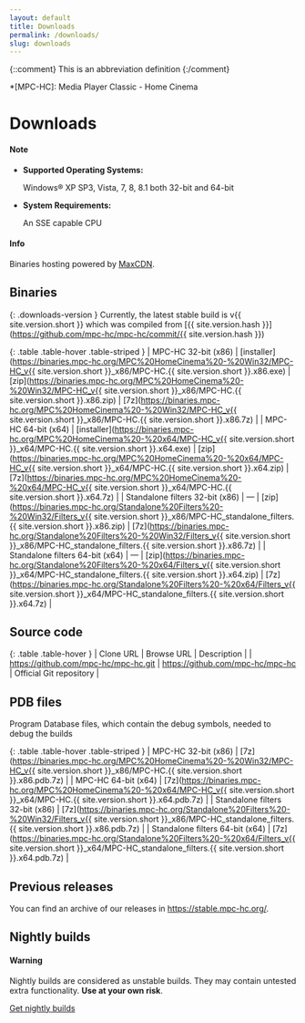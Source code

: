 ```yaml
---
layout: default
title: Downloads
permalink: /downloads/
slug: downloads
---
```


{::comment}
This is an abbreviation definition
{:/comment}

*[MPC-HC]: Media Player Classic - Home Cinema

# Downloads

<div class="alert alert-info" role="alert">
    <h4><span class="fa fa-info-circle" aria-hidden="true"></span> Note</h4>
    <ul>
        <li>
            <strong>Supported Operating Systems:</strong>
            <p>Windows® XP SP3, Vista, 7, 8, 8.1 both 32-bit and 64-bit</p>
        </li>
        <li>
            <strong>System Requirements:</strong>
            <p>An SSE capable CPU</p>
        </li>
   </ul>
</div>

<div class="alert alert-success" role="alert">
    <h4><span class="fa fa-info-circle" aria-hidden="true"></span> Info</h4>
    <p>Binaries hosting powered by <span class="fa fa-maxcdn" aria-hidden="true"></span> <a class="alert-link" href="https://www.maxcdn.com/">MaxCDN</a>.</p>
</div>


## Binaries

{: .downloads-version }
Currently, the latest stable build is v{{ site.version.short }} which was compiled from [{{ site.version.hash }}](https://github.com/mpc-hc/mpc-hc/commit/{{ site.version.hash }})

<div markdown="1" class="table-responsive">

{: .table .table-hover .table-striped }
| MPC-HC 32-bit (x86) | [installer](https://binaries.mpc-hc.org/MPC%20HomeCinema%20-%20Win32/MPC-HC_v{{ site.version.short }}_x86/MPC-HC.{{ site.version.short }}.x86.exe) | [zip](https://binaries.mpc-hc.org/MPC%20HomeCinema%20-%20Win32/MPC-HC_v{{ site.version.short }}_x86/MPC-HC.{{ site.version.short }}.x86.zip) | [7z](https://binaries.mpc-hc.org/MPC%20HomeCinema%20-%20Win32/MPC-HC_v{{ site.version.short }}_x86/MPC-HC.{{ site.version.short }}.x86.7z) |
| MPC-HC 64-bit (x64) | [installer](https://binaries.mpc-hc.org/MPC%20HomeCinema%20-%20x64/MPC-HC_v{{ site.version.short }}_x64/MPC-HC.{{ site.version.short }}.x64.exe) | [zip](https://binaries.mpc-hc.org/MPC%20HomeCinema%20-%20x64/MPC-HC_v{{ site.version.short }}_x64/MPC-HC.{{ site.version.short }}.x64.zip) | [7z](https://binaries.mpc-hc.org/MPC%20HomeCinema%20-%20x64/MPC-HC_v{{ site.version.short }}_x64/MPC-HC.{{ site.version.short }}.x64.7z) |
| Standalone filters 32-bit (x86) | — | [zip](https://binaries.mpc-hc.org/Standalone%20Filters%20-%20Win32/Filters_v{{ site.version.short }}_x86/MPC-HC_standalone_filters.{{ site.version.short }}.x86.zip) | [7z](https://binaries.mpc-hc.org/Standalone%20Filters%20-%20Win32/Filters_v{{ site.version.short }}_x86/MPC-HC_standalone_filters.{{ site.version.short }}.x86.7z) |
| Standalone filters 64-bit (x64) | — | [zip](https://binaries.mpc-hc.org/Standalone%20Filters%20-%20x64/Filters_v{{ site.version.short }}_x64/MPC-HC_standalone_filters.{{ site.version.short }}.x64.zip) | [7z](https://binaries.mpc-hc.org/Standalone%20Filters%20-%20x64/Filters_v{{ site.version.short }}_x64/MPC-HC_standalone_filters.{{ site.version.short }}.x64.7z) |

</div>


## Source code

<div markdown="1" class="table-responsive">

{: .table .table-hover }
| Clone URL | Browse URL | Description |
| https://github.com/mpc-hc/mpc-hc.git | <https://github.com/mpc-hc/mpc-hc> | Official Git repository |

</div>

## PDB files

Program Database files, which contain the debug symbols, needed to debug the builds

<div markdown="1" class="table-responsive">

{: .table .table-hover .table-striped }
| MPC-HC 32-bit (x86) | [7z](https://binaries.mpc-hc.org/MPC%20HomeCinema%20-%20Win32/MPC-HC_v{{ site.version.short }}_x86/MPC-HC.{{ site.version.short }}.x86.pdb.7z) |
| MPC-HC 64-bit (x64) | [7z](https://binaries.mpc-hc.org/MPC%20HomeCinema%20-%20x64/MPC-HC_v{{ site.version.short }}_x64/MPC-HC.{{ site.version.short }}.x64.pdb.7z) |
| Standalone filters 32-bit (x86) | [7z](https://binaries.mpc-hc.org/Standalone%20Filters%20-%20Win32/Filters_v{{ site.version.short }}_x86/MPC-HC_standalone_filters.{{ site.version.short }}.x86.pdb.7z) |
| Standalone filters 64-bit (x64) | [7z](https://binaries.mpc-hc.org/Standalone%20Filters%20-%20x64/Filters_v{{ site.version.short }}_x64/MPC-HC_standalone_filters.{{ site.version.short }}.x64.pdb.7z) |

</div>

## Previous releases

You can find an archive of our releases in <https://stable.mpc-hc.org/>.


## Nightly builds

<div class="alert alert-warning" role="alert">
    <h4><span class="fa fa-exclamation-circle" aria-hidden="true"></span> Warning</h4>
    <p>
        Nightly builds are considered as unstable builds. They may contain untested extra functionality.
        <strong>Use at your own risk</strong>.
   </p>
</div>

<a href="https://nightly.mpc-hc.org/" class="btn btn-danger btn-lg">
    <span class="fa fa-download" aria-hidden="true"></span> Get nightly builds
</a>
